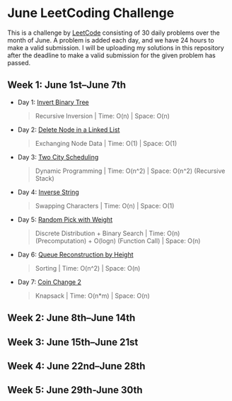 # June LeetCoding Challenge

This is a challenge by [LeetCode](https://leetcode.com/explore/featured/card/june-leetcoding-challenge/) consisting of 30 daily problems over the month of June. A problem is added each day, and we have 24 hours to make a valid submission. I will be uploading my solutions in this repository after the deadline to make a valid submission for the given problem has passed.

## Week 1: June 1st–June 7th

* Day 1: [Invert Binary Tree](https://leetcode.com/explore/featured/card/june-leetcoding-challenge/539/week-1-june-1st-june-7th/3347/)

    > Recursive Inversion | 
    > Time: O(n) |
    > Space: O(n)

* Day 2: [Delete Node in a Linked List](https://leetcode.com/explore/featured/card/june-leetcoding-challenge/539/week-1-june-1st-june-7th/3348/)

    > Exchanging Node Data | 
    > Time: O(1) |
    > Space: O(1)

* Day 3: [Two City Scheduling](https://leetcode.com/explore/featured/card/june-leetcoding-challenge/539/week-1-june-1st-june-7th/3349/)

    > Dynamic Programming |
    > Time: O(n^2) |
    > Space: O(n^2) (Recursive Stack)

* Day 4: [Inverse String](https://leetcode.com/explore/featured/card/june-leetcoding-challenge/539/week-1-june-1st-june-7th/3350/)

    > Swapping Characters |
    > Time: O(n) |
    > Space: O(1)

* Day 5: [Random Pick with Weight](https://leetcode.com/explore/featured/card/june-leetcoding-challenge/539/week-1-june-1st-june-7th/3351/)

    > Discrete Distribution + Binary Search |
    > Time: O(n) (Precomputation) + O(logn) (Function Call) |
    > Space: O(n) 

* Day 6: [Queue Reconstruction by Height](https://leetcode.com/explore/featured/card/june-leetcoding-challenge/539/week-1-june-1st-june-7th/3352/)

    > Sorting |
    > Time: O(n^2) |
    > Space: O(n) 

* Day 7: [Coin Change 2](https://leetcode.com/explore/featured/card/june-leetcoding-challenge/539/week-1-june-1st-june-7th/3353/)

    > Knapsack |
    > Time: O(n*m) |
    > Space: O(n)

## Week 2: June 8th–June 14th

## Week 3: June 15th–June 21st

## Week 4: June 22nd–June 28th

## Week 5: June 29th-June 30th

